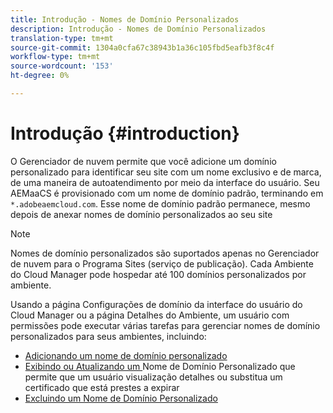 ```yaml
---
title: Introdução - Nomes de Domínio Personalizados
description: Introdução - Nomes de Domínio Personalizados
translation-type: tm+mt
source-git-commit: 1304a0cfa67c38943b1a36c105fbd5eafb3f8c4f
workflow-type: tm+mt
source-wordcount: '153'
ht-degree: 0%

---
```



# Introdução {#introduction}

O Gerenciador de nuvem permite que você adicione um domínio personalizado para identificar seu site com um nome exclusivo e de marca, de uma maneira de autoatendimento por meio da interface do usuário. Seu AEMaaCS é provisionado com um nome de domínio padrão, terminando em `*.adobeaemcloud.com`. Esse nome de domínio padrão permanece, mesmo depois de anexar nomes de domínio personalizados ao seu site

>[!NOTE]
>Nomes de domínio personalizados são suportados apenas no Gerenciador de nuvem para o Programa Sites (serviço de publicação). Cada Ambiente do Cloud Manager pode hospedar até 100 domínios personalizados por ambiente.

Usando a página Configurações de domínio da interface do usuário do Cloud Manager ou a página Detalhes do Ambiente, um usuário com permissões pode executar várias tarefas para gerenciar nomes de domínio personalizados para seus ambientes, incluindo:

* [Adicionando um nome de domínio personalizado](/help/implementing/cloud-manager/custom-domain-names/add-custom-domain-name.md)
* [Exibindo ou Atualizando um ](/help/implementing/cloud-manager/custom-domain-names/view-update-replace-custom-domain-name.md) Nome de Domínio Personalizado que permite que um usuário visualização detalhes ou substitua um certificado que está prestes a expirar
* [Excluindo um Nome de Domínio Personalizado](/help/implementing/cloud-manager/custom-domain-names/delete-custom-domain-name.md)